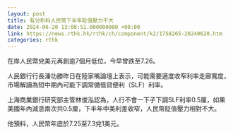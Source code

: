 ```yaml
---
layout: post
title: 有分析料人民幣下半年貶值壓力不大
date: 2024-06-20 13:08:51.000000000 +08:00
link: https://news.rthk.hk/rthk/ch/component/k2/1758265-20240620.htm
categories: rthk
---
```


在岸人民幣兌美元再創逾7個月低位，今早曾跌至7.26。

人民銀行行長潘功勝昨日在陸家嘴論壇上表示，可能需要適度收窄利率走廊寬度，市場解讀為短中期內可能下調常備借貸便利（SLF）利率。

上海商業銀行研究部主管林俊泓認為，人行不會一下子下調SLF利率0.5厘，如果美國年內減息兩次共0.5厘，下半年中美利差收窄，人民幣貶值壓力相對不大。

他預料，人民幣年底於7.25至7.3兌1美元。
